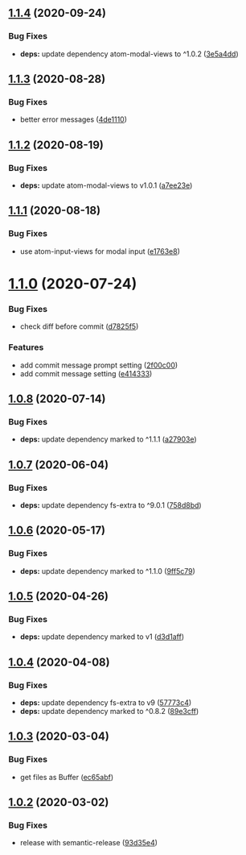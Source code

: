 ## [1.1.4](https://github.com/UziTech/sync-settings-git-location/compare/v1.1.3...v1.1.4) (2020-09-24)


### Bug Fixes

* **deps:** update dependency atom-modal-views to ^1.0.2 ([3e5a4dd](https://github.com/UziTech/sync-settings-git-location/commit/3e5a4dd2247ba3684e2144b753cc405e3e69895d))

## [1.1.3](https://github.com/UziTech/sync-settings-git-location/compare/v1.1.2...v1.1.3) (2020-08-28)


### Bug Fixes

* better error messages ([4de1110](https://github.com/UziTech/sync-settings-git-location/commit/4de11101701b856eaf7f7eb55f4483d1fe8a50e8))

## [1.1.2](https://github.com/UziTech/sync-settings-git-location/compare/v1.1.1...v1.1.2) (2020-08-19)


### Bug Fixes

* **deps:** update atom-modal-views to v1.0.1 ([a7ee23e](https://github.com/UziTech/sync-settings-git-location/commit/a7ee23e7f3eb943d612b45c7a97db24fe6cc0140))

## [1.1.1](https://github.com/UziTech/sync-settings-git-location/compare/v1.1.0...v1.1.1) (2020-08-18)


### Bug Fixes

* use atom-input-views for modal input ([e1763e8](https://github.com/UziTech/sync-settings-git-location/commit/e1763e8320364c80ac1351f772803f315f069a4c))

# [1.1.0](https://github.com/UziTech/sync-settings-git-location/compare/v1.0.8...v1.1.0) (2020-07-24)


### Bug Fixes

* check diff before commit ([d7825f5](https://github.com/UziTech/sync-settings-git-location/commit/d7825f5606b20ee6a78e5c1666c9a0e61129d82f))


### Features

* add commit message prompt setting ([2f00c00](https://github.com/UziTech/sync-settings-git-location/commit/2f00c00576e7d02538cefeff5c48d037bd78fdcd))
* add commit message setting ([e414333](https://github.com/UziTech/sync-settings-git-location/commit/e4143338cca43527405bb08bea3d1bed4a90d66b))

## [1.0.8](https://github.com/UziTech/sync-settings-git-location/compare/v1.0.7...v1.0.8) (2020-07-14)


### Bug Fixes

* **deps:** update dependency marked to ^1.1.1 ([a27903e](https://github.com/UziTech/sync-settings-git-location/commit/a27903ee6405f26517bae2ae5d67a06a5639072f))

## [1.0.7](https://github.com/UziTech/sync-settings-git-location/compare/v1.0.6...v1.0.7) (2020-06-04)


### Bug Fixes

* **deps:** update dependency fs-extra to ^9.0.1 ([758d8bd](https://github.com/UziTech/sync-settings-git-location/commit/758d8bdfb3e66226d5da4ef9fc9d6113c1abe606))

## [1.0.6](https://github.com/UziTech/sync-settings-git-location/compare/v1.0.5...v1.0.6) (2020-05-17)


### Bug Fixes

* **deps:** update dependency marked to ^1.1.0 ([9ff5c79](https://github.com/UziTech/sync-settings-git-location/commit/9ff5c79ff3be2d24678a2ac7ab9e7b4e9255e06f))

## [1.0.5](https://github.com/UziTech/sync-settings-git-location/compare/v1.0.4...v1.0.5) (2020-04-26)


### Bug Fixes

* **deps:** update dependency marked to v1 ([d3d1aff](https://github.com/UziTech/sync-settings-git-location/commit/d3d1aff0458289a34700ddd8fab6f0e5ffd10610))

## [1.0.4](https://github.com/UziTech/sync-settings-git-location/compare/v1.0.3...v1.0.4) (2020-04-08)


### Bug Fixes

* **deps:** update dependency fs-extra to v9 ([57773c4](https://github.com/UziTech/sync-settings-git-location/commit/57773c45607781ca1071374f54c0212adc0333d7))
* **deps:** update dependency marked to ^0.8.2 ([89e3cff](https://github.com/UziTech/sync-settings-git-location/commit/89e3cff84ef648502bc576a55bc7ef253cd23e47))

## [1.0.3](https://github.com/UziTech/sync-settings-git-location/compare/v1.0.2...v1.0.3) (2020-03-04)


### Bug Fixes

* get files as Buffer ([ec65abf](https://github.com/UziTech/sync-settings-git-location/commit/ec65abfa0150ae1e11cfe4136d3ff469d55987c5))

## [1.0.2](https://github.com/UziTech/sync-settings-git-location/compare/v1.0.1...v1.0.2) (2020-03-02)


### Bug Fixes

* release with semantic-release ([93d35e4](https://github.com/UziTech/sync-settings-git-location/commit/93d35e48dd50f5b412436897ae289c5c555c9861))
